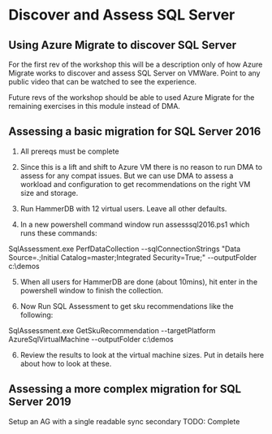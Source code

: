 # Discover and Assess SQL Server

## Using Azure Migrate to discover SQL Server

For the first rev of the workshop this will be a description only of how Azure Migrate works to discover and assess SQL Server on VMWare. Point to any public video that can be watched to see the experience.

Future revs of the workshop should be able to used Azure Migrate for the remaining exercises in this module instead of DMA.

## Assessing a basic migration for SQL Server 2016

1. All prereqs must be complete

2. Since this is a lift and shift to Azure VM there is no reason to run DMA to assess for any compat issues. But we can use DMA to assess a workload and configuration to get recommendations on the right VM size and storage.

3. Run HammerDB with 12 virtual users. Leave all other defaults.

4. In a new powershell command window run assesssql2016.ps1 which runs these commands:

SqlAssessment.exe PerfDataCollection --sqlConnectionStrings "Data Source=.;Initial Catalog=master;Integrated Security=True;" --outputFolder c:\demos

5. When all users for HammerDB are done (about 10mins), hit enter in the powershell window to finish the collection.

5. Now Run SQL Assessment to get sku recommendations like the following:

SqlAssessment.exe GetSkuRecommendation --targetPlatform AzureSqlVirtualMachine --outputFolder c:\demos

6. Review the results to look at the virtual machine sizes. Put in details here about how to look at these.

## Assessing a more complex migration for SQL Server 2019

Setup an AG with a single readable sync secondary
TODO: Complete